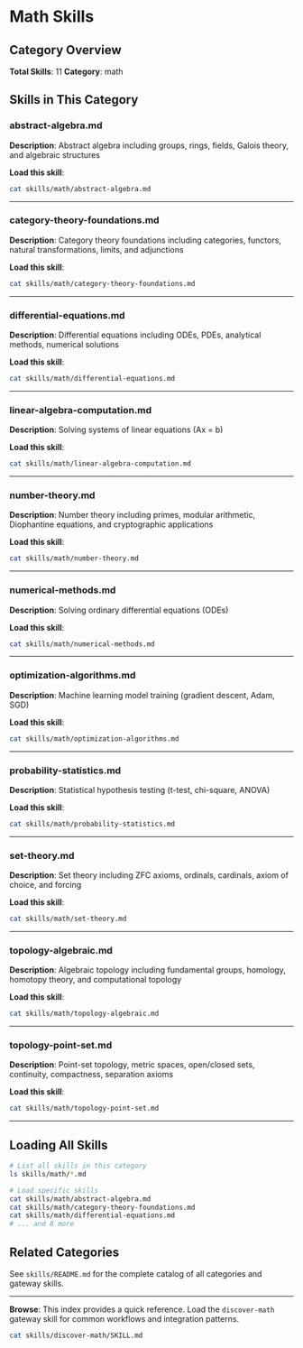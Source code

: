# Math Skills

## Category Overview

**Total Skills**: 11
**Category**: math

## Skills in This Category

### abstract-algebra.md
**Description**: Abstract algebra including groups, rings, fields, Galois theory, and algebraic structures

**Load this skill**:
```bash
cat skills/math/abstract-algebra.md
```

---

### category-theory-foundations.md
**Description**: Category theory foundations including categories, functors, natural transformations, limits, and adjunctions

**Load this skill**:
```bash
cat skills/math/category-theory-foundations.md
```

---

### differential-equations.md
**Description**: Differential equations including ODEs, PDEs, analytical methods, numerical solutions

**Load this skill**:
```bash
cat skills/math/differential-equations.md
```

---

### linear-algebra-computation.md
**Description**: Solving systems of linear equations (Ax = b)

**Load this skill**:
```bash
cat skills/math/linear-algebra-computation.md
```

---

### number-theory.md
**Description**: Number theory including primes, modular arithmetic, Diophantine equations, and cryptographic applications

**Load this skill**:
```bash
cat skills/math/number-theory.md
```

---

### numerical-methods.md
**Description**: Solving ordinary differential equations (ODEs)

**Load this skill**:
```bash
cat skills/math/numerical-methods.md
```

---

### optimization-algorithms.md
**Description**: Machine learning model training (gradient descent, Adam, SGD)

**Load this skill**:
```bash
cat skills/math/optimization-algorithms.md
```

---

### probability-statistics.md
**Description**: Statistical hypothesis testing (t-test, chi-square, ANOVA)

**Load this skill**:
```bash
cat skills/math/probability-statistics.md
```

---

### set-theory.md
**Description**: Set theory including ZFC axioms, ordinals, cardinals, axiom of choice, and forcing

**Load this skill**:
```bash
cat skills/math/set-theory.md
```

---

### topology-algebraic.md
**Description**: Algebraic topology including fundamental groups, homology, homotopy theory, and computational topology

**Load this skill**:
```bash
cat skills/math/topology-algebraic.md
```

---

### topology-point-set.md
**Description**: Point-set topology, metric spaces, open/closed sets, continuity, compactness, separation axioms

**Load this skill**:
```bash
cat skills/math/topology-point-set.md
```

---

## Loading All Skills

```bash
# List all skills in this category
ls skills/math/*.md

# Load specific skills
cat skills/math/abstract-algebra.md
cat skills/math/category-theory-foundations.md
cat skills/math/differential-equations.md
# ... and 8 more
```

## Related Categories

See `skills/README.md` for the complete catalog of all categories and gateway skills.

---

**Browse**: This index provides a quick reference. Load the `discover-math` gateway skill for common workflows and integration patterns.

```bash
cat skills/discover-math/SKILL.md
```
